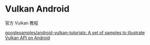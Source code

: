 # Vulkan Android

官方 Vulkan 教程

[googlesamples/android-vulkan-tutorials: A set of samples to illustrate Vulkan API on Android](https://github.com/googlesamples/android-vulkan-tutorials)